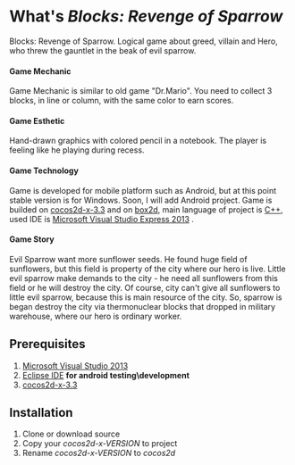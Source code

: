 # What's _Blocks: Revenge of Sparrow_
Blocks: Revenge of Sparrow. Logical game about greed, villain and Hero, who threw the gauntlet in the beak of evil sparrow.

#### Game Mechanic
Game Mechanic is similar to old game "Dr.Mario". You need to collect 3 blocks, in line or column, with the same color to earn scores.

#### Game Esthetic
Hand-drawn graphics with colored pencil in a notebook. The player is feeling like he playing during recess.

#### Game Technology
Game is developed for mobile platform such as Android, but at this point stable version is for Windows. Soon, I will add Android project. Game is builded on [cocos2d-x-3.3](http://www.cocos2d-x.org/) and on [box2d](http://box2d.org/), main language of project is [C++](https://isocpp.org/), used IDE is [Microsoft Visual Studio Express 2013](https://www.microsoft.com/) .

#### Game Story
Evil Sparrow want more sunflower seeds. He found huge field of sunflowers, but this field is property of the city where our hero is live. Little evil sparrow make demands to the city - he need all sunflowers from this field or he will destroy the city. Of course, city can't give all sunflowers to little evil sparrow, because this is main resource of the city. So, sparrow is began destroy the city via thermonuclear blocks that dropped in military warehouse, where our hero is ordinary worker.

## Prerequisites
1. [Microsoft Visual Studio 2013](https://www.microsoft.com/ru-ru/download/details.aspx?id=44914)
2. [Eclipse IDE](https://www.eclipse.org/downloads/packages/eclipse-ide-java-developers/lunasr2) **for android testing\development**
3. [cocos2d-x-3.3](http://www.cocos2d-x.org/filedown/cocos2d-x-3.3.zip)

## Installation
1. Clone or download source
2. Copy your *cocos2d-x-VERSION* to project
3. Rename *cocos2d-x-VERSION* to *cocos2d*
